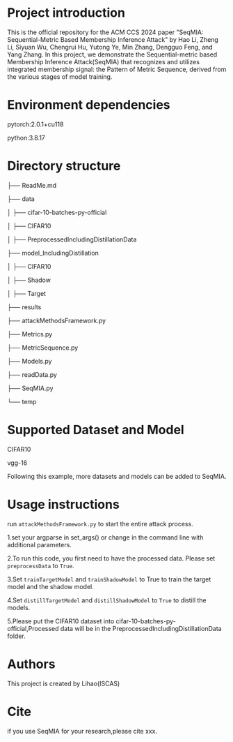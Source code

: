 # Project introduction

  This is the official repository for the ACM CCS 2024 paper "SeqMIA: Sequential-Metric Based Membership Inference Attack" 
  by Hao Li, Zheng Li, Siyuan Wu, Chengrui Hu, Yutong Ye, Min Zhang, Dengguo Feng, and Yang Zhang.
  In this project, we demonstrate the Sequential-metric based Membership Inference Attack(SeqMIA) that recognizes and utilizes 
  integrated membership signal: the Pattern of Metric Sequence, derived from the various stages of model training.

# Environment dependencies

  pytorch:2.0.1+cu118
  
  python:3.8.17

# Directory structure

  ├── ReadMe.md
  
  ├── data
  
  │  ├── cifar-10-batches-py-official
  
  │  ├── CIFAR10
  
  │    ├── PreprocessedIncludingDistillationData
  
  ├── model_IncludingDistillation
  
  │   ├── CIFAR10
  
  │       ├── Shadow
  
  │       ├── Target
  
  ├── results
  
  ├── attackMethodsFramework.py
  
  ├── Metrics.py
  
  ├── MetricSequence.py
  
  ├── Models.py
  
  ├── readData.py
  
  ├── SeqMIA.py
  
  └── temp
  
# Supported Dataset and Model

  CIFAR10
  
  vgg-16
  
  Following this example, more datasets and models can be added to SeqMIA.
  
# Usage instructions

  run `attackMethodsFramework.py` to start the entire attack process.

  1.set your argparse in set_args() or change in the command line with additional parameters.
  
  2.To run this code, you first need to have the processed data. Please set `preprocessData` to `True`.
  
  3.Set `trainTargetModel` and `trainShadowModel` to True to train the target model and the shadow model.
  
  4.Set `distillTargetModel` and `distillShadowModel` to `True` to distill the models.

  5.Please put the CIFAR10 dataset into cifar-10-batches-py-official,Processed data will be in the PreprocessedIncludingDistillationData folder.
  
# Authors

  This project is created by Lihao(ISCAS)

# Cite

  if you use SeqMIA for your research,please cite xxx.

